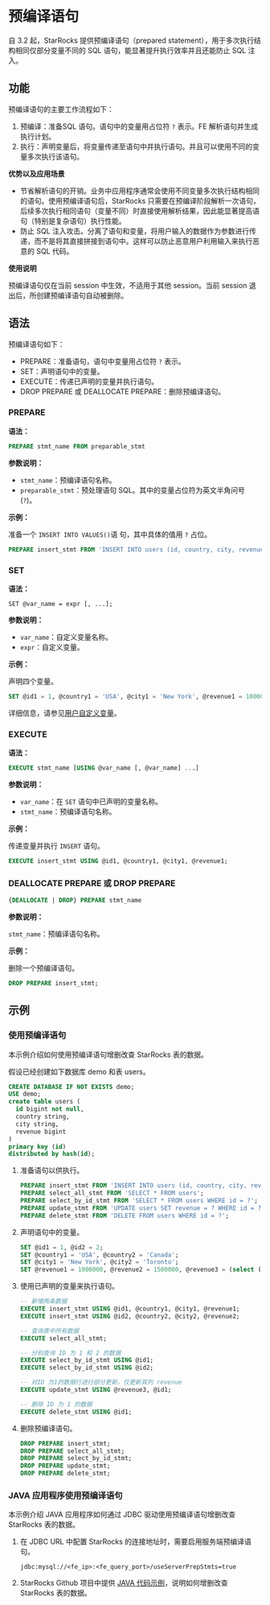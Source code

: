 # 预编译语句

自 3.2 起，StarRocks 提供预编译语句（prepared statement），用于多次执行结构相同仅部分变量不同的 SQL 语句，能显著提升执行效率并且还能防止 SQL 注入。

## 功能

预编译语句的主要工作流程如下：

1. 预编译：准备SQL 语句。语句中的变量用占位符 `?` 表示。FE 解析语句并生成执行计划。
2. 执行：声明变量后，将变量传递至语句中并执行语句。并且可以使用不同的变量多次执行该语句。

**优势以及应用场景**

- 节省解析语句的开销。业务中应用程序通常会使用不同变量多次执行结构相同的语句。使用预编译语句后，StarRocks 只需要在预编译阶段解析一次语句，后续多次执行相同语句（变量不同）时直接使用解析结果，因此能显著提高语句（特别是复杂语句）执行性能。
- 防止 SQL 注入攻击。分离了语句和变量，将用户输入的数据作为参数进行传递，而不是将其直接拼接到语句中。这样可以防止恶意用户利用输入来执行恶意的 SQL 代码。

**使用说明**

预编译语句仅在当前 session 中生效，不适用于其他 session。当前 session 退出后，所创建预编译语句自动被删除。

## 语法

预编译语句如下：

- PREPARE：准备语句，语句中变量用占位符 `?` 表示。
- SET：声明语句中的变量。
- EXECUTE：传递已声明的变量并执行语句。
- DROP PREPARE 或 DEALLOCATE PREPARE：删除预编译语句。

### PREPARE

**语法：**

```SQL
PREPARE stmt_name FROM preparable_stmt
```

**参数说明：**

- `stmt_name`：预编译语句名称。
- `preparable_stmt`：预处理语句 SQL。其中的变量占位符为英文半角问号 (`?`)。

**示例：**

准备一个 `INSERT INTO VALUES()`语 句，其中具体的值用 `?` 占位。

```SQL
PREPARE insert_stmt FROM 'INSERT INTO users (id, country, city, revenue) VALUES (?, ?, ?, ?)';
```

### SET

**语法：**

```Plain
SET @var_name = expr [, ...];
```

**参数说明：**

- `var_name`：自定义变量名称。
- `expr`：自定义变量。

**示例：**

声明四个变量。

```SQL
SET @id1 = 1, @country1 = 'USA', @city1 = 'New York', @revenue1 = 1000000;
```

详细信息，请参见[用户自定义变量](../../reference/user_defined_variables.md)。

### EXECUTE

**语法：**

```SQL
EXECUTE stmt_name [USING @var_name [, @var_name] ...]
```

**参数说明：**

- `var_name`：在 `SET` 语句中已声明的变量名称。
- `stmt_name`：预编译语句名称。

**示例：**

传递变量并执行 `INSERT` 语句。

```SQL
EXECUTE insert_stmt USING @id1, @country1, @city1, @revenue1;
```

### DEALLOCATE PREPARE 或 DROP PREPARE

```SQL
{DEALLOCATE | DROP} PREPARE stmt_name
```

**参数说明：**

`stmt_name`：预编译语句名称。

**示例：**

删除一个预编译语句。

```SQL
DROP PREPARE insert_stmt;
```

## 示例

### 使用预编译语句

本示例介绍如何使用预编译语句增删改查 StarRocks 表的数据。

假设已经创建如下数据库 demo 和表 users。

```SQL
CREATE DATABASE IF NOT EXISTS demo;
USE demo;
create table users (
  id bigint not null,
  country string,
  city string,
  revenue bigint
)
primary key (id)
distributed by hash(id);
```

1. 准备语句以供执行。

   ```SQL
   PREPARE insert_stmt FROM 'INSERT INTO users (id, country, city, revenue) VALUES (?, ?, ?, ?)';
   PREPARE select_all_stmt FROM 'SELECT * FROM users';
   PREPARE select_by_id_stmt FROM 'SELECT * FROM users WHERE id = ?';
   PREPARE update_stmt FROM 'UPDATE users SET revenue = ? WHERE id = ?';
   PREPARE delete_stmt FROM 'DELETE FROM users WHERE id = ?';
   ```

2. 声明语句中的变量。

   ```SQL
   SET @id1 = 1, @id2 = 2;
   SET @country1 = 'USA', @country2 = 'Canada';
   SET @city1 = 'New York', @city2 = 'Toronto';
   SET @revenue1 = 1000000, @revenue2 = 1500000, @revenue3 = (select (revenue)*1.1 from users);
   ```

3. 使用已声明的变量来执行语句。

   ```SQL
   -- 新增两条数据
   EXECUTE insert_stmt USING @id1, @country1, @city1, @revenue1;
   EXECUTE insert_stmt USING @id2, @country2, @city2, @revenue2;
   
   -- 查询表中所有数据
   EXECUTE select_all_stmt;
   
   -- 分别查询 ID 为 1 和 2 的数据
   EXECUTE select_by_id_stmt USING @id1;
   EXECUTE select_by_id_stmt USING @id2;
   
   -- 对ID 为1的数据行进行部分更新，仅更新其列 revenue
   EXECUTE update_stmt USING @revenue3, @id1;
   
   -- 删除 ID 为 1 的数据
   EXECUTE delete_stmt USING @id1;
   ```

4. 删除预编译语句。

   ```SQL
   DROP PREPARE insert_stmt;
   DROP PREPARE select_all_stmt;
   DROP PREPARE select_by_id_stmt;
   DROP PREPARE update_stmt;
   DROP PREPARE delete_stmt;
   ```

### JAVA 应用程序使用预编译语句

本示例介绍 JAVA 应用程序如何通过 JDBC 驱动使用预编译语句增删改查 StarRocks 表的数据。

1. 在 JDBC URL 中配置 StarRocks 的连接地址时，需要启用服务端预编译语句。

    ```Plain
    jdbc:mysql://<fe_ip>:<fe_query_port>/useServerPrepStmts=true
    ```

2. StarRocks Github 项目中提供 [JAVA 代码示例](https://github.com/StarRocks/starrocks/blob/main/fe/fe-core/src/test/java/com/starrocks/analysis/PreparedStmtTest.java)，说明如何增删改查 StarRocks 表的数据。

